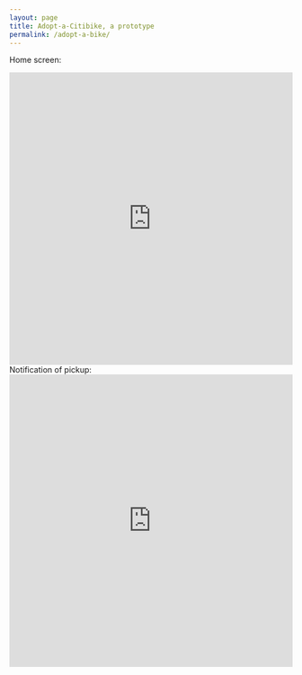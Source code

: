 ```yaml
---
layout: page
title: Adopt-a-Citibike, a prototype
permalink: /adopt-a-bike/
---
```


Home screen:
<iframe width="100%" height="520" frameborder="0" src="https://clairegerson.cartodb.com/viz/2e7caef4-349b-11e5-90a0-0e9d821ea90d/embed_map" allowfullscreen webkitallowfullscreen mozallowfullscreen oallowfullscreen msallowfullscreen></iframe>


<br>
Notification of pickup:
<iframe width="100%" height="520" frameborder="0" src="https://clairegerson.cartodb.com/viz/7054961a-349c-11e5-97b7-0e853d047bba/embed_map" allowfullscreen webkitallowfullscreen mozallowfullscreen oallowfullscreen msallowfullscreen></iframe>